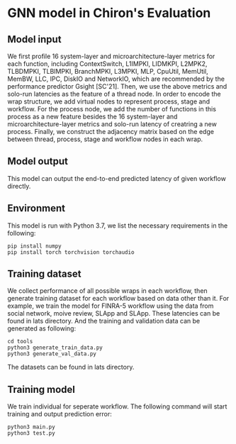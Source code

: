 # GNN model in Chiron's Evaluation
## Model input
We first profile 16 system-layer and microarchitecture-layer metrics for each function, including ContextSwitch, L1IMPKI, LIDMKPI, L2MPK2, TLBDMPKI, TLBIMPKI, BranchMPKI, L3MPKI, MLP, CpuUtil, MemUtil, MemBW, LLC, IPC, DiskIO and NetworkIO, which are recommended by the performance predictor Gsight [SC'21]. Then, we use the above metrics and solo-run latencies as the feature of a thread node.
In order to encode the wrap structure, we add virtual nodes to represent process, stage and workflow.
For the process node, we add the number of functions in this process as a new feature besides the 16 system-layer and microarchitecture-layer metrics and solo-run latency of creatring a new process.
Finally, we construct the adjacency matrix based on the edge between thread, process, stage and workflow nodes in each wrap.

## Model output
This model can output the end-to-end predicted latency of given workflow directly.

## Environment

This model is run with Python 3.7, we list the necessary requirements in the following:

```
pip install numpy
pip install torch torchvision torchaudio
```

## Training dataset
We collect performance of all possible wraps in each workflow, then generate training dataset for each workflow based on data other than it. For example, we train the model for FINRA-5 workflow using the data from social network, moive review, SLApp and SLApp. 
These latencies can be found in lats directory. And the training and validation data can be generated as following:
```
cd tools
python3 generate_train_data.py
python3 generate_val_data.py
```
The datasets can be found in lats directory.

## Training model
We train individual for seperate workflow. The following command will start training and output prediction error:
```
python3 main.py
python3 test.py
```
